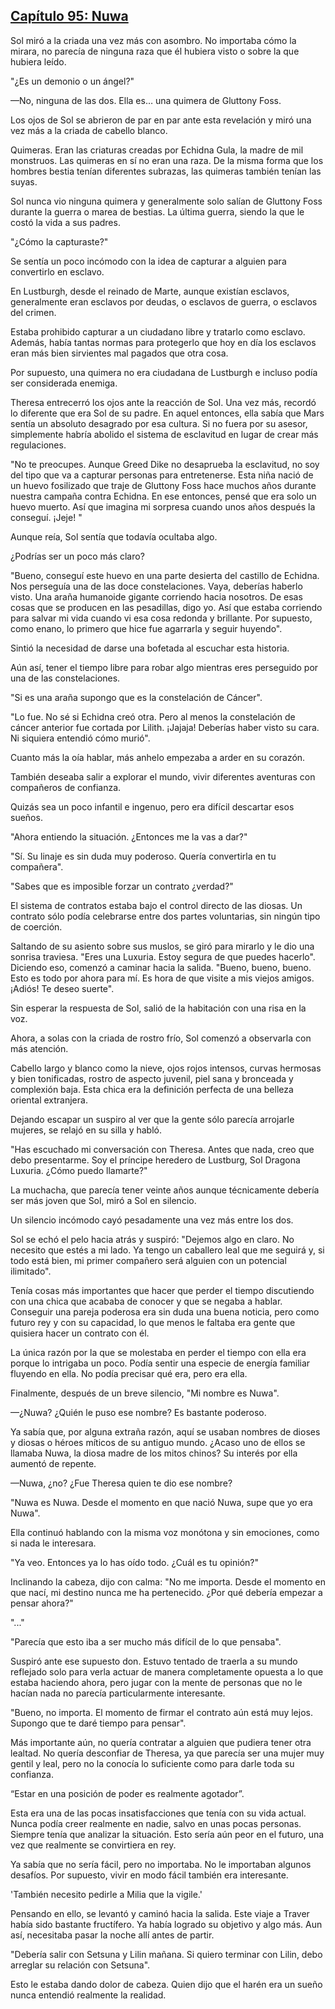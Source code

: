 
## [Capítulo 95: Nuwa](https://novelnext.dramanovels.io/nc/son-of-the-hero-king/chapter-95-nuwa "Capítulo 95: Nuwa")


Sol miró a la criada una vez más con asombro. No importaba cómo la mirara, no parecía de ninguna raza que él hubiera visto o sobre la que hubiera leído. 

"¿Es un demonio o un ángel?" 

—No, ninguna de las dos. Ella es… una quimera de Gluttony Foss. 

Los ojos de Sol se abrieron de par en par ante esta revelación y miró una vez más a la criada de cabello blanco. 

Quimeras. Eran las criaturas creadas por Echidna Gula, la madre de mil monstruos. Las quimeras en sí no eran una raza. De la misma forma que los hombres bestia tenían diferentes subrazas, las quimeras también tenían las suyas. 

Sol nunca vio ninguna quimera y generalmente solo salían de Gluttony Foss durante la guerra o marea de bestias. La última guerra, siendo la que le costó la vida a sus padres. 

"¿Cómo la capturaste?" 

Se sentía un poco incómodo con la idea de capturar a alguien para convertirlo en esclavo.

En Lustburgh, desde el reinado de Marte, aunque existían esclavos, generalmente eran esclavos por deudas, o esclavos de guerra, o esclavos del crimen. 

Estaba prohibido capturar a un ciudadano libre y tratarlo como esclavo. Además, había tantas normas para protegerlo que hoy en día los esclavos eran más bien sirvientes mal pagados que otra cosa. 

Por supuesto, una quimera no era ciudadana de Lustburgh e incluso podía ser considerada enemiga. 

Theresa entrecerró los ojos ante la reacción de Sol. Una vez más, recordó lo diferente que era Sol de su padre. En aquel entonces, ella sabía que Mars sentía un absoluto desagrado por esa cultura. Si no fuera por su asesor, simplemente habría abolido el sistema de esclavitud en lugar de crear más regulaciones. 

"No te preocupes. Aunque Greed Dike no desaprueba la esclavitud, no soy del tipo que va a capturar personas para entretenerse. Esta niña nació de un huevo fosilizado que traje de Gluttony Foss hace muchos años durante nuestra campaña contra Echidna. En ese entonces, pensé que era solo un huevo muerto. Así que imagina mi sorpresa cuando unos años después la conseguí. ¡Jeje! "

Aunque reía, Sol sentía que todavía ocultaba algo. 

¿Podrías ser un poco más claro? 

"Bueno, conseguí este huevo en una parte desierta del castillo de Echidna. Nos perseguía una de las doce constelaciones. Vaya, deberías haberlo visto. Una araña humanoide gigante corriendo hacia nosotros. De esas cosas que se producen en las pesadillas, digo yo. Así que estaba corriendo para salvar mi vida cuando vi esa cosa redonda y brillante. Por supuesto, como enano, lo primero que hice fue agarrarla y seguir huyendo".

Sintió la necesidad de darse una bofetada al escuchar esta historia. 

Aún así, tener el tiempo libre para robar algo mientras eres perseguido por una de las constelaciones.

"Si es una araña supongo que es la constelación de Cáncer".

"Lo fue. No sé si Echidna creó otra. Pero al menos la constelación de cáncer anterior fue cortada por Lilith. ¡Jajaja! Deberías haber visto su cara. Ni siquiera entendió cómo murió".

Cuanto más la oía hablar, más anhelo empezaba a arder en su corazón. 

También deseaba salir a explorar el mundo, vivir diferentes aventuras con compañeros de confianza. 

Quizás sea un poco infantil e ingenuo, pero era difícil descartar esos sueños. 

"Ahora entiendo la situación. ¿Entonces me la vas a dar?" 

"Sí. Su linaje es sin duda muy poderoso. Quería convertirla en tu compañera".

"Sabes que es imposible forzar un contrato ¿verdad?" 

El sistema de contratos estaba bajo el control directo de las diosas. Un contrato sólo podía celebrarse entre dos partes voluntarias, sin ningún tipo de coerción. 

Saltando de su asiento sobre sus muslos, se giró para mirarlo y le dio una sonrisa traviesa. "Eres una Luxuria. Estoy segura de que puedes hacerlo". Diciendo eso, comenzó a caminar hacia la salida. "Bueno, bueno, bueno. Esto es todo por ahora para mí. Es hora de que visite a mis viejos amigos. ¡Adiós! Te deseo suerte".

Sin esperar la respuesta de Sol, salió de la habitación con una risa en la voz.

Ahora, a solas con la criada de rostro frío, Sol comenzó a observarla con más atención. 

Cabello largo y blanco como la nieve, ojos rojos intensos, curvas hermosas y bien tonificadas, rostro de aspecto juvenil, piel sana y bronceada y complexión baja. Esta chica era la definición perfecta de una belleza oriental extranjera. 

Dejando escapar un suspiro al ver que la gente sólo parecía arrojarle mujeres, se relajó en su silla y habló. 

"Has escuchado mi conversación con Theresa. Antes que nada, creo que debo presentarme. Soy el príncipe heredero de Lustburg, Sol Dragona Luxuria. ¿Cómo puedo llamarte?" 

La muchacha, que parecía tener veinte años aunque técnicamente debería ser más joven que Sol, miró a Sol en silencio. 

Un silencio incómodo cayó pesadamente una vez más entre los dos. 

Sol se echó el pelo hacia atrás y suspiró: "Dejemos algo en claro. No necesito que estés a mi lado. Ya tengo un caballero leal que me seguirá y, si todo está bien, mi primer compañero será alguien con un potencial ilimitado".

Tenía cosas más importantes que hacer que perder el tiempo discutiendo con una chica que acababa de conocer y que se negaba a hablar. Conseguir una pareja poderosa era sin duda una buena noticia, pero como futuro rey y con su capacidad, lo que menos le faltaba era gente que quisiera hacer un contrato con él. 

La única razón por la que se molestaba en perder el tiempo con ella era porque lo intrigaba un poco. Podía sentir una especie de energía familiar fluyendo en ella. No podía precisar qué era, pero era ella. 

Finalmente, después de un breve silencio, "Mi nombre es Nuwa".

—¿Nuwa? ¿Quién le puso ese nombre? Es bastante poderoso.

Ya sabía que, por alguna extraña razón, aquí se usaban nombres de dioses y diosas o héroes míticos de su antiguo mundo. ¿Acaso uno de ellos se llamaba Nuwa, la diosa madre de los mitos chinos? Su interés por ella aumentó de repente. 

—Nuwa, ¿no? ¿Fue Theresa quien te dio ese nombre? 

"Nuwa es Nuwa. Desde el momento en que nació Nuwa, supe que yo era Nuwa".

Ella continuó hablando con la misma voz monótona y sin emociones, como si nada le interesara. 

"Ya veo. Entonces ya lo has oído todo. ¿Cuál es tu opinión?" 

Inclinando la cabeza, dijo con calma: "No me importa. Desde el momento en que nací, mi destino nunca me ha pertenecido. ¿Por qué debería empezar a pensar ahora?" 

"..." 

"Parecía que esto iba a ser mucho más difícil de lo que pensaba".

Suspiró ante ese supuesto don. Estuvo tentado de traerla a su mundo reflejado solo para verla actuar de manera completamente opuesta a lo que estaba haciendo ahora, pero jugar con la mente de personas que no le hacían nada no parecía particularmente interesante. 

"Bueno, no importa. El momento de firmar el contrato aún está muy lejos. Supongo que te daré tiempo para pensar".

Más importante aún, no quería contratar a alguien que pudiera tener otra lealtad. No quería desconfiar de Theresa, ya que parecía ser una mujer muy gentil y leal, pero no la conocía lo suficiente como para darle toda su confianza. 

“Estar en una posición de poder es realmente agotador”.

Esta era una de las pocas insatisfacciones que tenía con su vida actual. Nunca podía creer realmente en nadie, salvo en unas pocas personas. Siempre tenía que analizar la situación. Esto sería aún peor en el futuro, una vez que realmente se convirtiera en rey. 

Ya sabía que no sería fácil, pero no importaba. No le importaban algunos desafíos. Por supuesto, vivir en modo fácil también era interesante. 

'También necesito pedirle a Milia que la vigile.'

Pensando en ello, se levantó y caminó hacia la salida. Este viaje a Traver había sido bastante fructífero. Ya había logrado su objetivo y algo más. Aun así, necesitaba pasar la noche allí antes de partir. 

"Debería salir con Setsuna y Lilin mañana. Si quiero terminar con Lilin, debo arreglar su relación con Setsuna".

Esto le estaba dando dolor de cabeza. Quien dijo que el harén era un sueño nunca entendió realmente la realidad.